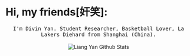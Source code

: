 # Hi, my friends[奸笑]:

<p align="center">
  <samp>
I'm Divin Yan. Student Researcher, Basketball Lover, La Lakers Diehard from Shanghai (China).
  </samp>
  <br/>
  <br/>
  <img src="https://github-readme-stats.vercel.app/api?username=yanliang3612&show_icons=true" alt="Liang Yan Github Stats"></img>
</p>

